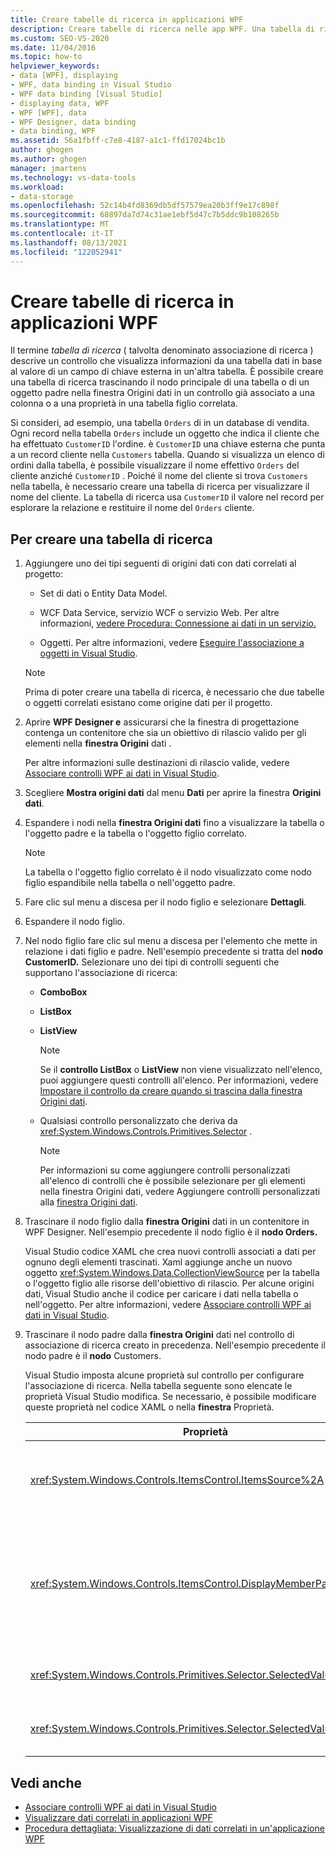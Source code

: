 ```yaml
---
title: Creare tabelle di ricerca in applicazioni WPF
description: Creare tabelle di ricerca nelle app WPF. Una tabella di ricerca è un controllo che mostra le informazioni di una tabella dati in base a un valore di campo di chiave esterna in un'altra tabella.
ms.custom: SEO-VS-2020
ms.date: 11/04/2016
ms.topic: how-to
helpviewer_keywords:
- data [WPF], displaying
- WPF, data binding in Visual Studio
- WPF data binding [Visual Studio]
- displaying data, WPF
- WPF [WPF], data
- WPF Designer, data binding
- data binding, WPF
ms.assetid: 56a1fbff-c7e8-4187-a1c1-ffd17024bc1b
author: ghogen
ms.author: ghogen
manager: jmartens
ms.technology: vs-data-tools
ms.workload:
- data-storage
ms.openlocfilehash: 52c14b4fd8369db5df57579ea20b3ff9e17c898f
ms.sourcegitcommit: 68897da7d74c31ae1ebf5d47c7b5ddc9b108265b
ms.translationtype: MT
ms.contentlocale: it-IT
ms.lasthandoff: 08/13/2021
ms.locfileid: "122052941"
---
```

# <a name="create-lookup-tables-in-wpf-applications"></a>Creare tabelle di ricerca in applicazioni WPF

Il termine *tabella di ricerca* ( talvolta denominato associazione di ricerca ) descrive un controllo che visualizza informazioni da una tabella dati in base al valore di un campo di chiave esterna in un'altra tabella.  È possibile creare una tabella di ricerca trascinando il nodo  principale di una tabella o di un oggetto padre nella finestra Origini dati in un controllo già associato a una colonna o a una proprietà in una tabella figlio correlata.

Si consideri, ad esempio, una tabella `Orders` di in un database di vendita. Ogni record nella tabella `Orders` include un oggetto che indica il cliente che ha effettuato `CustomerID` l'ordine. è `CustomerID` una chiave esterna che punta a un record cliente nella `Customers` tabella. Quando si visualizza un elenco di ordini dalla tabella, è possibile visualizzare il nome effettivo `Orders` del cliente anziché `CustomerID` . Poiché il nome del cliente si trova `Customers` nella tabella, è necessario creare una tabella di ricerca per visualizzare il nome del cliente. La tabella di ricerca usa `CustomerID` il valore nel record per esplorare la relazione e restituire il nome del `Orders` cliente.

## <a name="to-create-a-lookup-table"></a>Per creare una tabella di ricerca

1. Aggiungere uno dei tipi seguenti di origini dati con dati correlati al progetto:

    - Set di dati o Entity Data Model.

    - WCF Data Service, servizio WCF o servizio Web. Per altre informazioni, [vedere Procedura: Connessione ai dati in un servizio.](../data-tools/how-to-connect-to-data-in-a-service.md)

    - Oggetti. Per altre informazioni, vedere [Eseguire l'associazione a oggetti in Visual Studio](bind-objects-in-visual-studio.md).

    > [!NOTE]
    > Prima di poter creare una tabella di ricerca, è necessario che due tabelle o oggetti correlati esistano come origine dati per il progetto.

2. Aprire **WPF Designer e** assicurarsi che la finestra di progettazione contenga un contenitore che sia un obiettivo di rilascio valido per gli elementi nella **finestra Origini** dati .

     Per altre informazioni sulle destinazioni di rilascio valide, vedere [Associare controlli WPF ai dati in Visual Studio](../data-tools/bind-wpf-controls-to-data-in-visual-studio.md).

3. Scegliere **Mostra origini dati** dal menu **Dati** per aprire la finestra **Origini dati**.

4. Espandere i nodi nella **finestra Origini dati** fino a visualizzare la tabella o l'oggetto padre e la tabella o l'oggetto figlio correlato.

    > [!NOTE]
    > La tabella o l'oggetto figlio correlato è il nodo visualizzato come nodo figlio espandibile nella tabella o nell'oggetto padre.

5. Fare clic sul menu a discesa per il nodo figlio e selezionare **Dettagli**.

6. Espandere il nodo figlio.

7. Nel nodo figlio fare clic sul menu a discesa per l'elemento che mette in relazione i dati figlio e padre. Nell'esempio precedente si tratta del **nodo CustomerID.** Selezionare uno dei tipi di controlli seguenti che supportano l'associazione di ricerca:

    - **ComboBox**

    - **ListBox**

    - **ListView**

        > [!NOTE]
        > Se il **controllo ListBox** o **ListView** non viene visualizzato nell'elenco, puoi aggiungere questi controlli all'elenco. Per informazioni, vedere [Impostare il controllo da creare quando si trascina dalla finestra Origini dati](../data-tools/set-the-control-to-be-created-when-dragging-from-the-data-sources-window.md).

    - Qualsiasi controllo personalizzato che deriva da <xref:System.Windows.Controls.Primitives.Selector> .

        > [!NOTE]
        > Per informazioni su come aggiungere controlli personalizzati all'elenco di  controlli che è possibile selezionare per gli elementi nella finestra Origini dati, vedere Aggiungere controlli personalizzati alla [finestra Origini dati](../data-tools/add-custom-controls-to-the-data-sources-window.md).

8. Trascinare il nodo figlio dalla **finestra Origini** dati in un contenitore in WPF Designer. Nell'esempio precedente il nodo figlio è il **nodo Orders.**

     Visual Studio codice XAML che crea nuovi controlli associati a dati per ognuno degli elementi trascinati. Xaml aggiunge anche un nuovo oggetto <xref:System.Windows.Data.CollectionViewSource> per la tabella o l'oggetto figlio alle risorse dell'obiettivo di rilascio. Per alcune origini dati, Visual Studio anche il codice per caricare i dati nella tabella o nell'oggetto. Per altre informazioni, vedere [Associare controlli WPF ai dati in Visual Studio](../data-tools/bind-wpf-controls-to-data-in-visual-studio.md).

9. Trascinare il nodo padre dalla **finestra Origini** dati nel controllo di associazione di ricerca creato in precedenza. Nell'esempio precedente il nodo padre è il **nodo** Customers.

     Visual Studio imposta alcune proprietà sul controllo per configurare l'associazione di ricerca. Nella tabella seguente sono elencate le proprietà Visual Studio modifica. Se necessario, è possibile modificare queste proprietà nel codice XAML o nella **finestra** Proprietà.

    |Proprietà|Spiegazione dell'impostazione|
    |--------------| - |
    |<xref:System.Windows.Controls.ItemsControl.ItemsSource%2A>|Questa proprietà specifica l'insieme o l'associazione utilizzata per ottenere i dati visualizzati nel controllo . Visual Studio imposta questa proprietà su <xref:System.Windows.Data.CollectionViewSource> per i dati padre trascinati nel controllo .|
    |<xref:System.Windows.Controls.ItemsControl.DisplayMemberPath%2A>|Questa proprietà specifica il percorso dell'elemento di dati visualizzato nel controllo . Visual Studio imposta questa proprietà sulla prima colonna o proprietà nei dati padre, dopo la chiave primaria, con un tipo di dati stringa.<br /><br /> Se si desidera visualizzare una colonna o una proprietà diversa nei dati padre, modificare questa proprietà nel percorso di una proprietà diversa.|
    |<xref:System.Windows.Controls.Primitives.Selector.SelectedValue%2A>|Visual Studio associa questa proprietà alla colonna o alla proprietà dei dati figlio trascinati nella finestra di progettazione. Si tratta della chiave esterna per i dati padre.|
    |<xref:System.Windows.Controls.Primitives.Selector.SelectedValuePath%2A>|Visual Studio imposta questa proprietà sul percorso della colonna o della proprietà dei dati figlio che rappresenta la chiave esterna per i dati padre.|

## <a name="see-also"></a>Vedi anche

- [Associare controlli WPF ai dati in Visual Studio](../data-tools/bind-wpf-controls-to-data-in-visual-studio.md)
- [Visualizzare dati correlati in applicazioni WPF](../data-tools/display-related-data-in-wpf-applications.md)
- [Procedura dettagliata: Visualizzazione di dati correlati in un'applicazione WPF](../data-tools/display-related-data-in-wpf-applications.md)
